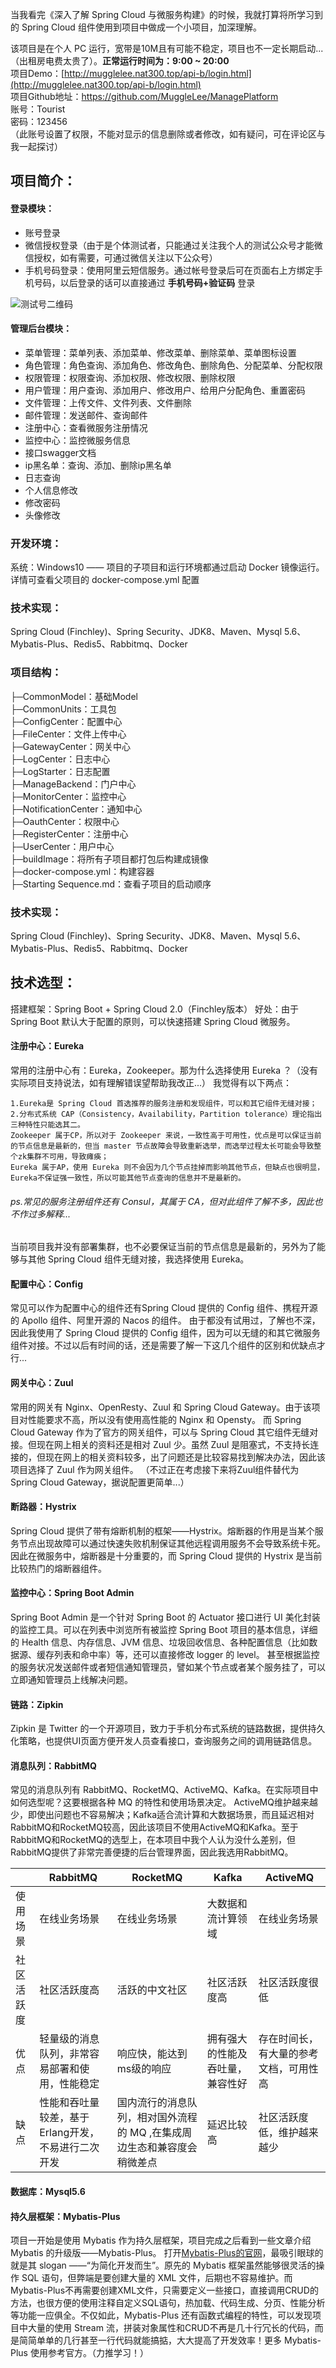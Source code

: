 当我看完《深入了解 Spring Cloud 与微服务构建》的时候，我就打算将所学习到的 Spring Cloud 组件使用到项目中做成一个小项目，加深理解。

该项目是在个人 PC 运行，宽带是10M且有可能不稳定，项目也不一定长期启动...（出租房电费太贵了）。**正常运行时间为：9:00 ~ 20:00**<br>
项目Demo：[http://mugglelee.nat300.top/api-b/login.html](http://mugglelee.nat300.top/api-b/login.html) </br>
项目Github地址：https://github.com/MuggleLee/ManagePlatform </br>
账号：Tourist  
密码：123456  
（此账号设置了权限，不能对显示的信息删除或者修改，如有疑问，可在评论区与我一起探讨）

## 项目简介：

#### 登录模块：
- 账号登录
- 微信授权登录（由于是个体测试者，只能通过关注我个人的测试公众号才能微信授权，如有需要，可通过微信关注以下公众号）
- 手机号码登录：使用阿里云短信服务。通过帐号登录后可在页面右上方绑定手机号码，以后登录的话可以直接通过 **手机号码+验证码** 登录

![测试号二维码](https://raw.githubusercontent.com/MuggleLee/ManagePlatform/master/%E6%B5%8B%E8%AF%95%E5%8F%B7%E4%BA%8C%E7%BB%B4%E7%A0%81.jpg)

#### 管理后台模块：
- 菜单管理：菜单列表、添加菜单、修改菜单、删除菜单、菜单图标设置
- 角色管理：角色查询、添加角色、修改角色、删除角色、分配菜单、分配权限
- 权限管理：权限查询、添加权限、修改权限、删除权限
- 用户管理：用户查询、添加用户、修改用户、给用户分配角色、重置密码
- 文件管理：上传文件、文件列表、文件删除
- 邮件管理：发送邮件、查询邮件
- 注册中心：查看微服务注册情况
- 监控中心：监控微服务信息
- 接口swagger文档
- ip黑名单：查询、添加、删除ip黑名单
- 日志查询
- 个人信息修改
- 修改密码
- 头像修改


### 开发环境：
系统：Windows10 —— 项目的子项目和运行环境都通过启动 Docker 镜像运行。详情可查看父项目的 docker-compose.yml 配置

### 技术实现：
Spring Cloud (Finchley)、Spring Security、JDK8、Maven、Mysql 5.6、Mybatis-Plus、Redis5、Rabbitmq、Docker

### 项目结构：

├─CommonModel：基础Model<br>
├─CommonUnits：工具包<br>
├─ConfigCenter：配置中心<br>
├─FileCenter：文件上传中心<br>
├─GatewayCenter：网关中心<br>
├─LogCenter：日志中心<br>
├─LogStarter：日志配置<br>
├─ManageBackend：门户中心<br>
├─MonitorCenter：监控中心<br>
├─NotificationCenter：通知中心<br>
├─OauthCenter：权限中心<br>
├─RegisterCenter：注册中心<br>
├─UserCenter：用户中心<br>
├─buildImage：将所有子项目都打包后构建成镜像<br>
├─docker-compose.yml：构建容器<br>
├─Starting Sequence.md：查看子项目的启动顺序<br>


### 技术实现：
Spring Cloud (Finchley)、Spring Security、JDK8、Maven、Mysql 5.6、Mybatis-Plus、Redis5、Rabbitmq、Docker

## **技术选型：**

搭建框架：Spring Boot + Spring Cloud 2.0（Finchley版本）
好处：由于Spring Boot 默认大于配置的原则，可以快速搭建 Spring Cloud 微服务。

#### 注册中心：Eureka 
常用的注册中心有：Eureka，Zookeeper。那为什么选择使用 Eureka ？（没有实际项目支持说法，如有理解错误望帮助我改正...）
我觉得有以下两点：
```
1.Eureka是 Spring Cloud 首选推荐的服务注册和发现组件，可以和其它组件无缝对接；
2.分布式系统 CAP（Consistency，Availability，Partition tolerance）理论指出三种特性只能选其二。
Zookeeper 属于CP，所以对于 Zookeeper 来说，一致性高于可用性，优点是可以保证当前的节点信息是最新的，但当 master 节点故障会导致重新选举，而选举过程太长可能会导致整个zk集群不可用，导致瘫痪；
Eureka 属于AP，使用 Eureka 则不会因为几个节点挂掉而影响其他节点，但缺点也很明显，Eureka不保证强一致性，所以可能其他节点查询的信息并不是最新的。
```
###### ps.常见的服务注册组件还有 Consul，其属于 CA，但对此组件了解不多，因此也不作过多解释...
当前项目我并没有部署集群，也不必要保证当前的节点信息是最新的，另外为了能够与其他 Spring Cloud 组件无缝对接，我选择使用 Eureka。

#### 配置中心：Config
常见可以作为配置中心的组件还有Spring Cloud 提供的 Config 组件、携程开源的 Apollo 组件、阿里开源的 Nacos 的组件。
由于都没有试用过，了解也不深，因此我使用了 Spring Cloud 提供的 Config 组件，因为可以无缝的和其它微服务组件对接。不过以后有时间的话，还是需要了解一下这几个组件的区别和优缺点才行...

#### 网关中心：Zuul
常用的网关有 Nginx、OpenResty、Zuul 和 Spring Cloud Gateway。由于该项目对性能要求不高，所以没有使用高性能的 Nginx 和 Opensty。
而 Spring Cloud Gateway 作为了官方的网关组件，可以与 Spring Cloud 其它组件无缝对接。但现在网上相关的资料还是相对 Zuul 少。虽然 Zuul 是阻塞式，不支持长连接的，但现在网上的相关资料较多，出了问题还是比较容易找到解决办法，因此该项目选择了 Zuul 作为网关组件。
（不过正在考虑接下来将Zuul组件替代为Spring Cloud Gateway，据说配置更简单...）

#### 断路器：Hystrix
Spring Cloud 提供了带有熔断机制的框架——Hystrix。熔断器的作用是当某个服务节点出现故障可以通过快速失败机制保证其他远程调用服务不会导致系统卡死。因此在微服务中，熔断器是十分重要的，而 Spring Cloud 提供的 Hystrix 是当前比较热门的熔断器组件。

#### 监控中心：Spring Boot Admin
Spring Boot Admin 是一个针对 Spring Boot 的 Actuator 接口进行 UI 美化封装的监控工具。可以在列表中浏览所有被监控 Spring Boot 项目的基本信息，详细的 Health 信息、内存信息、JVM 信息、垃圾回收信息、各种配置信息（比如数据源、缓存列表和命中率）等，还可以直接修改 logger 的 level。
甚至根据监控的服务状况发送邮件或者短信通知管理员，譬如某个节点或者某个服务挂了，可以立即通知管理员上线解决问题。

#### 链路：Zipkin
Zipkin 是 Twitter 的一个开源项目，致力于手机分布式系统的链路数据，提供持久化策略，也提供UI页面方便开发人员查看接口，查询服务之间的调用链路信息。

#### 消息队列：RabbitMQ
常见的消息队列有 RabbitMQ、RocketMQ、ActiveMQ、Kafka。在实际项目中如何选型呢？这要根据各种 MQ 的特性和使用场景决定。
ActiveMQ维护越来越少，即使出问题也不容易解决；Kafka适合流计算和大数据场景，而且延迟相对RabbitMQ和RocketMQ较高，因此该项目不使用ActiveMQ和Kafka。至于RabbitMQ和RocketMQ的选型上，在本项目中我个人认为没什么差别，但RabbitMQ提供了非常完善便捷的后台管理界面，因此我选用RabbitMQ。

||RabbitMQ|RocketMQ|Kafka|ActiveMQ|
|-|-|-|-|-|
|使用场景|在线业务场景|在线业务场景|大数据和流计算领域|在线业务场景|
|社区活跃度|社区活跃度高|活跃的中文社区|社区活跃度高|社区活跃度很低|
|优点|轻量级的消息队列，非常容易部署和使用，性能稳定|响应快，能达到ms级的响应|拥有强大的性能及吞吐量，兼容性好|存在时间长，有大量的参考文档，可用性高|
|缺点|性能和吞吐量较差，基于Erlang开发，不易进行二次开发|国内流行的消息队列，相对国外流程的 MQ ,在集成周边生态和兼容度会稍微差点|延迟比较高|社区活跃度低，维护越来越少|


#### 数据库：Mysql5.6

#### 持久层框架：Mybatis-Plus
项目一开始是使用 Mybatis 作为持久层框架，项目完成之后看到一些文章介绍 Mybatis 的升级版——Mybatis-Plus。
打开[Mybatis-Plus的官网](https://mybatis.plus/)，最吸引眼球的就是其 slogan ——“为简化开发而生”。原先的 Mybatis 框架虽然能够很灵活的操作 SQL 语句，但弊端是要创建大量的 XML 文件，后期也不容易维护。而Mybatis-Plus不再需要创建XML文件，只需要定义一些接口，直接调用CRUD的方法，也很方便的使用注释自定义SQL语句，热加载、代码生成、分页、性能分析等功能一应俱全。不仅如此，Mybatis-Plus 还有函数式编程的特性，可以发现项目中大量的使用 Stream 流，拼装对象属性和CRUD不再是几十行冗长的代码，而是简简单单的几行甚至一行代码就能搞掂，大大提高了开发效率！更多 Mybatis-Plus 使用参考官方。（力推学习！）
